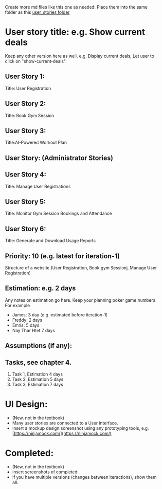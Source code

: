 Create more md files like this one as needed. Place them into the same folder 
as this [user_stories folder](./)

# User story title: e.g. Show current deals

Keep any other version here as well, e.g. Display current deals, Let user to click on "show-current-deals".
## User Story 1:
Title: User Registration

## User Story 2:
Title: Book Gym Session

## User Story 3:
Title:AI-Powered Workout Plan

## User Story: (Administrator Stories)
## User Story 4:
Title: Manage User Registrations

## User Story 5:
Title: Monitor Gym Session Bookings and Attendance

## User Story 6:
Title: Generate and Download Usage Reports

## Priority: 10 (e.g. latest for iteration-1)
Structure of a website.(User Registration, Book gym Sessionj, Manage User Registration)

## Estimation: e.g. 2 days
Any notes on estimation go here. Keep your planning poker game numbers. For example
* James: 3 day (e.g. estimated before iteration-1)
* Freddy: 2 days
* Emris: 5 days
* Nay Thar Htet 7 days

## Assumptions (if any):

## Tasks, see chapter 4.

1. Task 1, Estimation 4 days
2. Task 2, Estimation 5 days
3. Task 3, Estimation 7 days


# UI Design:
* (New, not in the textbook) 
* Many user stories are connected to a User interface.
* Insert a mockup design screenshot using any prototyping tools, e.g. [https://ninjamock.com/](https://ninjamock.com/)

# Completed:
* (New, not in the textbook) 
* Insert screenshots of completed. 
* If you have multiple versions (changes between iteractions), show them all.

